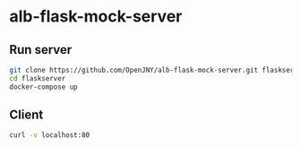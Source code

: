 # alb-flask-mock-server

## Run server

```bash
git clone https://github.com/OpenJNY/alb-flask-mock-server.git flaskserver
cd flaskserver
docker-compose up
```

## Client

```bash
curl -v localhost:80
```